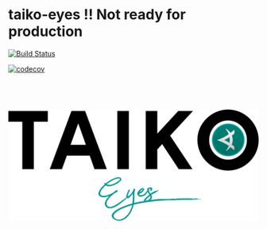 # taiko-eyes ‼️ Not ready for production

[![Build Status](https://dev.azure.com/saikrishna321/taiko-eyes/_apis/build/status/saikrishna321.taiko-eyes?branchName=master)](https://dev.azure.com/saikrishna321/taiko-eyes/_build/latest?definitionId=6&branchName=master)

[![codecov](https://codecov.io/gh/saikrishna321/taiko-eyes/branch/master/graph/badge.svg)](https://codecov.io/gh/saikrishna321/taiko-eyes)

<h1 align="center">
	<br>
	<img src="images/taiko-eyes.png" alt="TaikoEyes">
	<br>
	<br>
	<br>
</h1>
